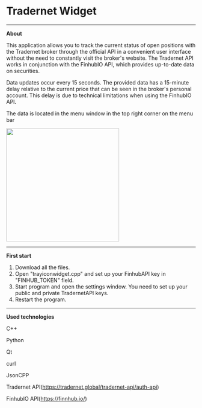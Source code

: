 # Tradernet Widget

***
__About__

This application allows you to track the current status of open positions with the Tradernet broker through the official API in a convenient user interface without the need to constantly visit the broker's website. The Tradernet API works in conjunction with the FinhubIO API, which provides up-to-date data on securities.

Data updates occur every 15 seconds. The provided data has a 15-minute delay relative to the current price that can be seen in the broker's personal account. This delay is due to technical limitations when using the FinhubIO API.

The data is located in the menu window in the top right corner on the menu bar

<img src="https://i.imgur.com/tV1JSSv.png" width="300">

***
__First start__
1. Download all the files.
2. Open "trayiconwidget.cpp" and set up your FinhubAPI key in "FINHUB_TOKEN" field.
3. Start program and open the settings window. You need to set up your public and private TradernetAPI keys.
4. Restart the program.

***
__Used technologies__

C++

Python

Qt

curl

JsonCPP

Tradernet API(https://tradernet.global/tradernet-api/auth-api) 

FinhubIO API(https://finnhub.io/)

